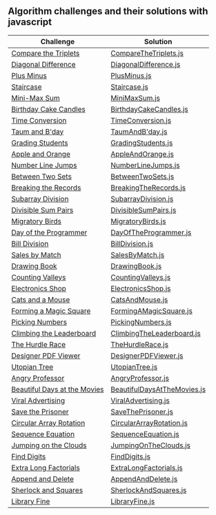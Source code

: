 ## Algorithm challenges and their solutions with javascript

| Challenge                                                                                                                     | Solution                                                                              |
| ----------------------------------------------------------------------------------------------------------------------------- | --------------------------------------------------------------------------------------|
| [Compare the Triplets](https://www.hackerrank.com/challenges/compare-the-triplets/problem?isFullScreen=true)                  | [CompareTheTriplets.js](./solutions-of-algorithms/CompareTheTriplets.js)              |
| [Diagonal Difference](https://www.hackerrank.com/challenges/diagonal-difference/problem?isFullScreen=true)                    | [DiagonalDifference.js](./solutions-of-algorithms/DiagonalDifference.js)              |
| [Plus Minus](https://www.hackerrank.com/challenges/plus-minus/problem?isFullScreen=true)                                      | [PlusMinus.js](./solutions-of-algorithms/PlusMinus.js)                                |
| [Staircase](https://www.hackerrank.com/challenges/staircase/problem?isFullScreen=true)                                        | [Staircase.js](./solutions-of-algorithms/Staircase.js)                                |
| [Mini-Max Sum](https://www.hackerrank.com/challenges/mini-max-sum/problem?isFullScreen=true)                                  | [MiniMaxSum.js](./solutions-of-algorithms/MiniMaxSum.js)                              |
| [Birthday Cake Candles](https://www.hackerrank.com/challenges/birthday-cake-candles/problem?isFullScreen=true)                | [BirthdayCakeCandles.js](./solutions-of-algorithms/BirthdayCakeCandles.js)            |
| [Time Conversion](https://www.hackerrank.com/challenges/time-conversion/problem?isFullScreen=true)                            | [TimeConversion.js](./solutions-of-algorithms/TimeConversion.js)                      |
| [Taum and B'day](https://www.hackerrank.com/challenges/taum-and-bday/problem?isFullScreen=true)                               | [TaumAndB'day.js](./solutions-of-algorithms/TaumAndB'day.js)                          |
| [Grading Students](https://www.hackerrank.com/challenges/grading/problem?isFullScreen=true)                                   | [GradingStudents.js](./solutions-of-algorithms/GradingStudents.js)                    |
| [Apple and Orange](https://www.hackerrank.com/challenges/apple-and-orange/problem?isFullScreen=true)                          | [AppleAndOrange.js](./solutions-of-algorithms/AppleAndOrange.js)                      |
| [Number Line Jumps](https://www.hackerrank.com/challenges/kangaroo/problem?isFullScreen=true)                                 | [NumberLineJumps.js](./solutions-of-algorithms/NumberLineJumps.js)                    |
| [Between Two Sets](https://www.hackerrank.com/challenges/between-two-sets/problem?isFullScreen=true)                          | [BetweenTwoSets.js](./solutions-of-algorithms/BetweenTwoSets.js)                      |
| [Breaking the Records](https://www.hackerrank.com/challenges/breaking-best-and-worst-records/problem?isFullScreen=true)       | [BreakingTheRecords.js](./solutions-of-algorithms/BreakingTheRecords.js)              |
| [Subarray Division](https://www.hackerrank.com/challenges/the-birthday-bar/problem?isFullScreen=true)                         | [SubarrayDivision.js](./solutions-of-algorithms/SubarrayDivision.js)                  |
| [Divisible Sum Pairs](https://www.hackerrank.com/challenges/divisible-sum-pairs/problem?isFullScreen=true)                    | [DivisibleSumPairs.js](./solutions-of-algorithms/DivisibleSumPairs.js)                |
| [Migratory Birds](https://www.hackerrank.com/challenges/migratory-birds/problem?isFullScreen=true)                            | [MigratoryBirds.js](./solutions-of-algorithms/MigratoryBirds.js)                      |
| [Day of the Programmer](https://www.hackerrank.com/challenges/day-of-the-programmer/problem?isFullScreen=true)                | [DayOfTheProgrammer.js](./solutions-of-algorithms/DayOfTheProgrammer.js)              |
| [Bill Division](https://www.hackerrank.com/challenges/bon-appetit/problem?isFullScreen=true)                                  | [BillDivision.js](./solutions-of-algorithms/BillDivision.js)                          |
| [Sales by Match](https://www.hackerrank.com/challenges/sock-merchant/problem?isFullScreen=true)                               | [SalesByMatch.js](./solutions-of-algorithms/SalesByMatch.js)                          |
| [Drawing Book](https://www.hackerrank.com/challenges/drawing-book/problem?isFullScreen=true)                                  | [DrawingBook.js](./solutions-of-algorithms/DrawingBook.js)                            |
| [Counting Valleys](https://www.hackerrank.com/challenges/counting-valleys/problem?isFullScreen=true)                          | [CountingValleys.js](./solutions-of-algorithms/CountingValleys.js)                    |
| [Electronics Shop](https://www.hackerrank.com/challenges/electronics-shop/problem?isFullScreen=true)                          | [ElectronicsShop.js](./solutions-of-algorithms/ElectronicsShop.js)                    |
| [Cats and a Mouse](https://www.hackerrank.com/challenges/cats-and-a-mouse/problem?isFullScreen=true)                          | [CatsAndMouse.js](./solutions-of-algorithms/CatsAndMouse.js)                          |
| [Forming a Magic Square](https://www.hackerrank.com/challenges/magic-square-forming/problem?isFullScreen=true)                | [FormingAMagicSquare.js](./solutions-of-algorithms/FormingAMagicSquare.js)            |
| [Picking Numbers](https://www.hackerrank.com/challenges/picking-numbers/problem?isFullScreen=true)                            | [PickingNumbers.js](./solutions-of-algorithms/PickingNumbers.js)                      |
| [Climbing the Leaderboard](https://www.hackerrank.com/challenges/climbing-the-leaderboard/problem?isFullScreen=true)          | [ClimbingTheLeaderboard.js](./solutions-of-algorithms/ClimbingTheLeaderboard.js)      |
| [The Hurdle Race](https://www.hackerrank.com/challenges/the-hurdle-race/problem?isFullScreen=true)                            | [TheHurdleRace.js](./solutions-of-algorithms/TheHurdleRace.js)                        |
| [Designer PDF Viewer](https://www.hackerrank.com/challenges/designer-pdf-viewer/problem?isFullScreen=true)                    | [DesignerPDFViewer.js](./solutions-of-algorithms/DesignerPDFViewer.js)                |
| [Utopian Tree](https://www.hackerrank.com/challenges/utopian-tree/problem?isFullScreen=true)                                  | [UtopianTree.js](./solutions-of-algorithms/UtopianTree.js)                            |
| [Angry Professor](https://www.hackerrank.com/challenges/angry-professor/problem?isFullScreen=true)                            | [AngryProfessor.js](./solutions-of-algorithms/AngryProfessor.js)                      |
| [Beautiful Days at the Movies](https://www.hackerrank.com/challenges/beautiful-days-at-the-movies/problem?isFullScreen=true)  | [BeautifulDaysAtTheMovies.js](./solutions-of-algorithms/BeautifulDaysAtTheMovies.js)  |
| [Viral Advertising](https://www.hackerrank.com/challenges/strange-advertising/problem?isFullScreen=true)                      | [ViralAdvertising.js](./solutions-of-algorithms/ViralAdvertising.js)                  |
| [Save the Prisoner](https://www.hackerrank.com/challenges/save-the-prisoner/problem?isFullScreen=true)                        | [SaveThePrisoner.js](./solutions-of-algorithms/SaveThePrisoner.js)                    |
| [Circular Array Rotation](https://www.hackerrank.com/challenges/circular-array-rotation/problem?isFullScreen=true)            | [CircularArrayRotation.js](./solutions-of-algorithms/CircularArrayRotation.js)        |
| [Sequence Equation](https://www.hackerrank.com/challenges/permutation-equation/problem?isFullScreen=true)                     | [SequenceEquation.js](./solutions-of-algorithms/SequenceEquation.js)                  |
| [Jumping on the Clouds](https://www.hackerrank.com/challenges/jumping-on-the-clouds-revisited/problem?isFullScreen=true)      | [JumpingOnTheClouds.js](./solutions-of-algorithms/JumpingOnTheClouds.js)              |
| [Find Digits](https://www.hackerrank.com/challenges/find-digits/problem?isFullScreen=true)                                    | [FindDigits.js](./solutions-of-algorithms/FindDigits.js)                              |
| [Extra Long Factorials](https://www.hackerrank.com/challenges/extra-long-factorials/problem?isFullScreen=true)                | [ExtraLongFactorials.js](./solutions-of-algorithms/ExtraLongFactorials.js)            |
| [Append and Delete](https://www.hackerrank.com/challenges/append-and-delete/problem?isFullScreen=true)                        | [AppendAndDelete.js](./solutions-of-algorithms/AppendAndDelete.js)                    |
| [Sherlock and Squares](https://www.hackerrank.com/challenges/sherlock-and-squares/problem?isFullScreen=true)                  | [SherlockAndSquares.js](./solutions-of-algorithms/SherlockAndSquares.js)              |
| [Library Fine](https://www.hackerrank.com/challenges/library-fine/problem?isFullScreen=true)                                  | [LibraryFine.js](./solutions-of-algorithms/LibraryFine.js)                            |